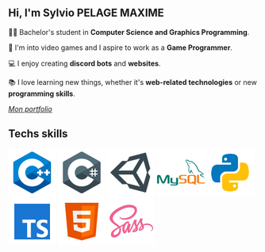 ## Hi, I'm Sylvio PELAGE MAXIME

👨‍🎓 Bachelor's student in **Computer Science and Graphics Programming**.

🧠 I'm into video games and I aspire to work as a **Game Programmer**.

💻 I enjoy creating **discord bots** and **websites**.

📚 I love learning new things, whether it's **web-related technologies** or new **programming skills**.

*[Mon portfolio](https://sylvio-pelagemaxime-portfolio.vercel.app/)*
## Techs skills
![cpp ico](Img/CPP.svg) ![csharp ico](Img/csharp.svg) ![unity ico](Img/unity.svg)   ![MySQL ico](Img/MySQL.svg)   ![python ico](Img/python.svg)   ![typeScript ico](Img/typeScript.svg) ![html ico](Img/html.svg) ![sass ico](Img/sass.svg) 
